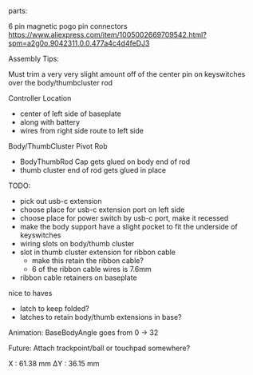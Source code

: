parts:

6 pin magnetic pogo pin connectors
https://www.aliexpress.com/item/1005002669709542.html?spm=a2g0o.9042311.0.0.477a4c4d4feDJ3

Assembly Tips:

Must trim a very very slight amount off of the center pin on keyswitches over the body/thumbcluster rod

Controller Location
 - center of left side of baseplate
 - along with battery
 - wires from right side route to left side
 
 
Body/ThumbCluster Pivot Rob
  - BodyThumbRod Cap gets glued on body end of rod
  - thumb cluster end of rod gets glued in place

TODO: 

- pick out usb-c extension
- choose place for usb-c extension port on left side
- choose place for power switch by usb-c port, make it recessed
- make the body support have a slight pocket to fit the underside of keyswitches
- wiring slots on body/thumb cluster
- slot in thumb cluster extension for ribbon cable
  - make this retain the ribbon cable?
  - 6 of the ribbon cable wires is 7.6mm
- ribbon cable retainers on baseplate

nice to haves
- latch to keep folded?
- latches to retain body/thumb extensions in base?


Animation:
BaseBodyAngle goes from 0 -> 32


Future: 
Attach trackpoint/ball or touchpad somewhere?

X : 61.38 mm
ΔY : 36.15 mm
